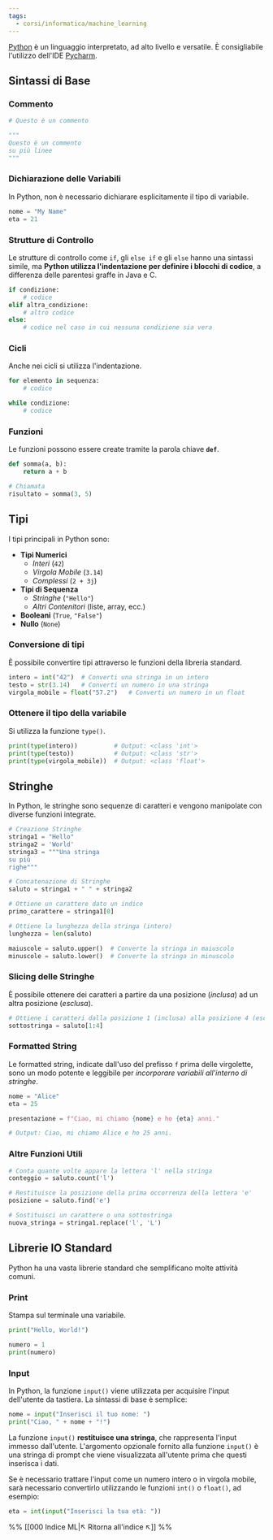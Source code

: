 ```yaml
---
tags:
  - corsi/informatica/machine_learning
---
```

[Python](https://www.python.org/) è un linguaggio interpretato, ad alto livello e versatile. È consigliabile l'utilizzo dell'IDE [Pycharm](https://www.jetbrains.com/pycharm/).

## Sintassi di Base
### Commento

```python
# Questo è un commento

"""
Questo è un commento
su più linee
"""
```

### Dichiarazione delle Variabili
In Python, non è necessario dichiarare esplicitamente il tipo di variabile.

```python
nome = "My Name"
eta = 21
```

### Strutture di Controllo
Le strutture di controllo come `if`, gli `else if` e gli `else` hanno una sintassi simile, ma **Python utilizza l'indentazione per definire i blocchi di codice**, a differenza delle parentesi graffe in Java e C.

```python
if condizione:
    # codice
elif altra_condizione:
    # altro codice
else:
    # codice nel caso in cui nessuna condizione sia vera
```

### Cicli
Anche nei cicli si utilizza l'indentazione.

```python
for elemento in sequenza:
    # codice

while condizione:
	# codice
```

### Funzioni
Le funzioni possono essere create tramite la parola chiave **`def`**.

```python
def somma(a, b):
    return a + b

# Chiamata
risultato = somma(3, 5)
```

## Tipi
I tipi principali in Python sono:
- **Tipi Numerici**
	- *Interi* (`42`)
	- *Virgola Mobile* (`3.14`)
	- *Complessi* (`2 + 3j`)
- **Tipi di Sequenza**
	- *Stringhe* (`"Hello"`)
	- *Altri Contenitori* (liste, array, ecc.)
- **Booleani** (`True`, `"False"`)
- **Nullo** (`None`)

### Conversione di tipi
È possibile convertire tipi attraverso le funzioni della libreria standard.

```python
intero = int("42")  # Converti una stringa in un intero
testo = str(3.14)   # Converti un numero in una stringa
virgola_mobile = float("57.2")   # Converti un numero in un float
```

### Ottenere il tipo della variabile
Si utilizza la funzione `type()`.

```python
print(type(intero))          # Output: <class 'int'>
print(type(testo))           # Output: <class 'str'>
print(type(virgola_mobile))  # Output: <class 'float'>
```

## Stringhe
In Python, le stringhe sono sequenze di caratteri e vengono manipolate con diverse funzioni integrate.

```python
# Creazione Stringhe
stringa1 = "Hello"
stringa2 = 'World'
stringa3 = """Una stringa
su più
righe"""

# Concatenazione di Stringhe
saluto = stringa1 + " " + stringa2

# Ottiene un carattere dato un indice
primo_carattere = stringa1[0]

# Ottiene la lunghezza della stringa (intero)
lunghezza = len(saluto)

maiuscole = saluto.upper()  # Converte la stringa in maiuscolo
minuscole = saluto.lower()  # Converte la stringa in minuscolo
```

### Slicing delle Stringhe
È possibile ottenere dei caratteri a partire da una posizione (*inclusa*) ad un altra posizione (*esclusa*).

```python
# Ottiene i caratteri dalla posizione 1 (inclusa) alla posizione 4 (esclusa)
sottostringa = saluto[1:4]
```
### Formatted String
Le formatted string, indicate dall'uso del prefisso `f` prima delle virgolette, sono un modo potente e leggibile per *incorporare variabili all'interno di stringhe*.

```python
nome = "Alice"
eta = 25

presentazione = f"Ciao, mi chiamo {nome} e ho {eta} anni."

# Output: Ciao, mi chiamo Alice e ho 25 anni.
```

### Altre Funzioni Utili
```python
# Conta quante volte appare la lettera 'l' nella stringa
conteggio = saluto.count('l') 

# Restituisce la posizione della prima occorrenza della lettera 'e'
posizione = saluto.find('e')   

# Sostituisci un carattere o una sottostringa
nuova_stringa = stringa1.replace('l', 'L')
```

## Librerie IO Standard
Python ha una vasta librerie standard che semplificano molte attività comuni.
### Print
Stampa sul terminale una variabile.

```python
print("Hello, World!")

numero = 1
print(numero)
```

### Input
In Python, la funzione `input()` viene utilizzata per acquisire l'input dell'utente da tastiera. La sintassi di base è semplice:

```python
nome = input("Inserisci il tuo nome: ")
print("Ciao, " + nome + "!")
```

La funzione `input()` **restituisce una stringa**, che rappresenta l'input immesso dall'utente. L'argomento opzionale fornito alla funzione `input()` è una stringa di prompt che viene visualizzata all'utente prima che questi inserisca i dati.

Se è necessario trattare l'input come un numero intero o in virgola mobile, sarà necessario convertirlo utilizzando le funzioni `int()` o `float()`, ad esempio:

```python
eta = int(input("Inserisci la tua età: "))
```

%%
[[000 Indice ML|↖ Ritorna all'indice ↖]]
%%
